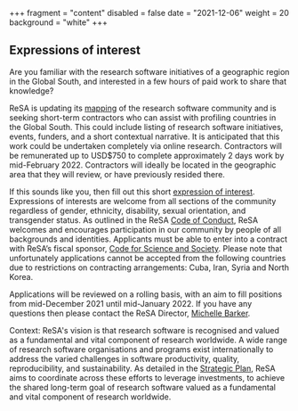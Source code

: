 +++
fragment = "content"
disabled = false
date = "2021-12-06"
weight = 20
background = "white"
+++


## Expressions of interest

Are you familiar with the research software initiatives of a geographic region in the Global South, and interested in a few hours of paid work to share that knowledge?

ReSA is updating its [mapping](https://zenodo.org/record/3699950) of the research software community and is seeking short-term contractors who can assist with profiling countries in the Global South. This could include listing of research software initiatives, events, funders, and a short contextual narrative. It is anticipated that this work could be undertaken completely via online research. Contractors will be remunerated up to USD$750 to complete approximately 2 days work by mid-February 2022. Contractors will ideally be located in the geographic area that they will review, or have previously resided there. 

If this sounds like you, then fill out this short [expression of interest](https://airtable.com/shrh1QhvV5REOfiIl). Expressions of interests are welcome from all sections of the community regardless of gender, ethnicity, disability, sexual orientation, and transgender status. As outlined in the ReSA [Code of Conduct](https://www.researchsoft.org/code-of-conduct/), ReSA welcomes and encourages participation in our community by people of all backgrounds and identities. Applicants must be able to enter into a contract with ReSA’s fiscal sponsor, [Code for Science and Society](https://codeforscience.org/). Please note that unfortunately applications cannot be accepted from the following countries due to restrictions on contracting arrangements: Cuba, Iran, Syria and North Korea.

Applications will be reviewed on a rolling basis, with an aim to fill positions from mid-December 2021 until mid-January 2022. If you have any questions then please contact the ReSA Director, [Michelle Barker](mailto:info@researchsoft.org).

Context: ReSA's vision is that research software is recognised and valued as a fundamental and vital component of research worldwide. A wide range of research software organisations and programs exist internationally to address the varied challenges in software productivity, quality, reproducibility, and sustainability. As detailed in the [Strategic Plan](https://www.researchsoft.org/documents/Strategic_Plan_2021-23.pdf), ReSA aims to coordinate across these efforts to leverage investments, to achieve the shared long-term goal of research software valued as a fundamental and vital component of research worldwide.


